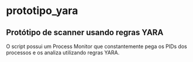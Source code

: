 # prototipo_yara

## Protótipo de scanner usando regras YARA

O script possui um Process Monitor que constantemente pega os PIDs dos processos e os analiza utilizando regras YARA.
